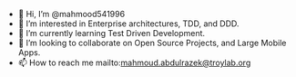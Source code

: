 - 👋 Hi, I’m @mahmood541996
- 👀 I’m interested in Enterprise architectures, TDD, and DDD.
- 🌱 I’m currently learning Test Driven Development.
- 💞️ I’m looking to collaborate on Open Source Projects, and Large Mobile Apps.
- 📫 How to reach me mailto:mahmoud.abdulrazek@troylab.org

<!---
mahmood541996/mahmood541996 is a ✨ special ✨ repository because its `README.md` (this file) appears on your GitHub profile.
You can click the Preview link to take a look at your changes.
--->
